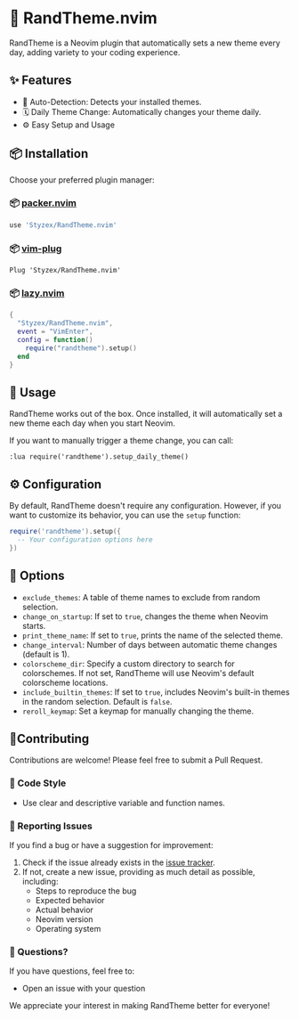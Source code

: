 # 🎨 RandTheme.nvim

RandTheme is a Neovim plugin that automatically sets a new theme every day, adding variety to your coding experience.

## ✨ Features

- 🧠 Auto-Detection: Detects your installed themes.
- 🗓️ Daily Theme Change: Automatically changes your theme daily.
- ⚙️ Easy Setup and Usage

## 📦 Installation

Choose your preferred plugin manager:

### 📦 [packer.nvim](https://github.com/wbthomason/packer.nvim)

```lua
use 'Styzex/RandTheme.nvim'
```

### 📦 [vim-plug](https://github.com/junegunn/vim-plug)

```vim
Plug 'Styzex/RandTheme.nvim'
```

### 📦 [lazy.nvim](https://github.com/folke/lazy.nvim)

```lua
{
  "Styzex/RandTheme.nvim",
  event = "VimEnter",
  config = function()
    require("randtheme").setup()
  end
}
```

## 🚀 Usage

RandTheme works out of the box. Once installed, it will automatically set a new theme each day when you start Neovim.

If you want to manually trigger a theme change, you can call:

```vim
:lua require('randtheme').setup_daily_theme()
```

## ⚙️ Configuration

By default, RandTheme doesn't require any configuration. However, if you want to customize its behavior, you can use the `setup` function:

```lua
require('randtheme').setup({
  -- Your configuration options here
})
```

## 🔧 Options

- `exclude_themes`: A table of theme names to exclude from random selection.
- `change_on_startup`: If set to `true`, changes the theme when Neovim starts.
- `print_theme_name`: If set to `true`, prints the name of the selected theme.
- `change_interval`: Number of days between automatic theme changes (default is 1).
- `colorscheme_dir`: Specify a custom directory to search for colorschemes. If not set, RandTheme will use Neovim's default colorscheme locations.
- `include_builtin_themes`: If set to `true`, includes Neovim's built-in themes in the random selection. Default is `false`.
- `reroll_keymap`: Set a keymap for manually changing the theme.

## 🤝Contributing

Contributions are welcome! Please feel free to submit a Pull Request.

### 📜 Code Style

- Use clear and descriptive variable and function names.

### 🛑 Reporting Issues

If you find a bug or have a suggestion for improvement:

1. Check if the issue already exists in the [issue tracker](https://github.com/Styzex/RandTheme.nvim/issues).
2. If not, create a new issue, providing as much detail as possible, including:
   - Steps to reproduce the bug
   - Expected behavior
   - Actual behavior
   - Neovim version
   - Operating system

### 🤔 Questions?

If you have questions, feel free to:

- Open an issue with your question

We appreciate your interest in making RandTheme better for everyone!

